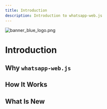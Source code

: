 ```yaml
---
title: Introduction
description: Introduction to whatsapp-web.js
---
```


<html>
    <img :src="../images/branding/dark/banner_blue_logo.png" alt="banner_blue_logo.png">
<html/>

# Introduction


## Why `whatsapp-web.js`


## How It Works


## What Is New